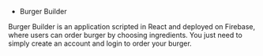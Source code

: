 - Burger Builder

Burger Builder is an application scripted in React and deployed on Firebase, where users can order burger by choosing ingredients. You just need to simply create an account and login to order your burger.
